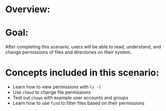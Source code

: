 # Overview:



# Goal:

After completing this scenario, users will be able to read, understand, and
change permissions of files and directories on their system.

# Concepts included in this scenario:
* Learn how to view permissions with `ls -l`
* Use `chmod` to change file permissions
* Test out `chown` with example user accounts and groups
* Learn how to use `find` to filter files based on their permissions
